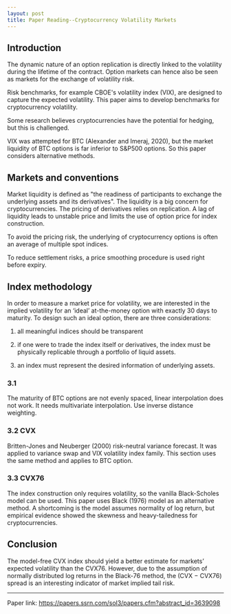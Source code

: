 ```yaml
---
layout: post
title: Paper Reading--Cryptocurrency Volatility Markets
---
```


## Introduction

The dynamic nature of an option replication is directly linked to the volatility during the lifetime of the contract. Option markets can hence also be seen as markets for the exchange of volatility risk.

Risk benchmarks, for example CBOE's volatility index (VIX), are designed to capture the expected volatility. This paper aims to develop benchmarks for cryptocurrency volatility.

Some research believes cryptocurrencies have the potential for hedging, but this is challenged. 

VIX was attempted for BTC (Alexander and Imeraj, 2020), but the market liquidity of BTC options is far inferior to S&P500 options. So this paper considers alternative methods.

## Markets and conventions

Market liquidity is defined as "the readiness of participants to exchange the underlying assets and its derivatives". The liquidity is a big concern for cryptocurrencies. The pricing of derivatives relies on replication. A lag of liquidity leads to unstable price and limits the use of option price for index construction.

To avoid the pricing risk, the underlying of cryptocurrency options is often an average of multiple spot indices.

To reduce settlement risks, a price smoothing procedure is used right before expiry. 

## Index methodology

In order to measure a market price for volatility, we are interested in the implied volatility for an ‘ideal’ at-the-money option with exactly 30 days to maturity. To design such an ideal option, there are three considerations:

1. all meaningful indices should be transparent

2. if one were to trade the index itself or derivatives, the index must be physically replicable through a portfolio of liquid assets.

3. an index must represent the desired information of underlying assets.

### 3.1
The maturity of BTC options are not evenly spaced, linear interpolation does not work. It needs multivariate interpolation. Use inverse distance weighting.

### 3.2 CVX
Britten-Jones and Neuberger (2000) risk-neutral variance forecast. It was applied to variance swap and VIX volatility index family. This section uses the same method and applies to BTC option.

### 3.3 CVX76
The index construction only requires volatility, so the vanilla Black-Scholes model can be used. This paper uses Black (1976) model as an alternative method. A shortcoming is the model assumes normality of log return, but empirical evidence showed the skewness and heavy-tailedness for cryptocurrencies.

## Conclusion
The model-free CVX index should yield a better estimate for markets’ expected volatility than the CVX76. However, due to the assumption of normally distributed log returns in the Black-76 method, the (CVX − CVX76) spread is an interesting indicator of market implied tail risk. 


---

Paper link: https://papers.ssrn.com/sol3/papers.cfm?abstract_id=3639098
